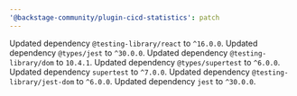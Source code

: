 ```yaml
---
'@backstage-community/plugin-cicd-statistics': patch
---
```


Updated dependency `@testing-library/react` to `^16.0.0`.
Updated dependency `@types/jest` to `^30.0.0`.
Updated dependency `@testing-library/dom` to `10.4.1`.
Updated dependency `@types/supertest` to `^6.0.0`.
Updated dependency `supertest` to `^7.0.0`.
Updated dependency `@testing-library/jest-dom` to `^6.0.0`.
Updated dependency `jest` to `^30.0.0`.
